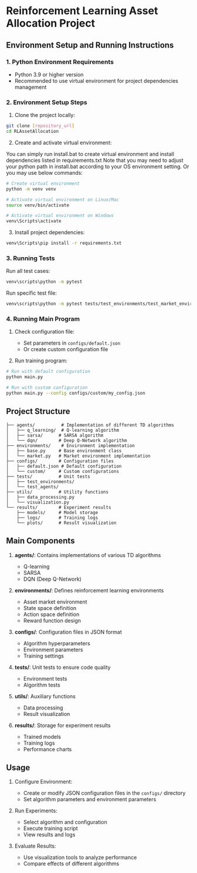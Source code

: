 # Reinforcement Learning Asset Allocation Project

## Environment Setup and Running Instructions

### 1. Python Environment Requirements
- Python 3.9 or higher version
- Recommended to use virtual environment for project dependencies management

### 2. Environment Setup Steps

1. Clone the project locally:
```bash
git clone [repository_url]
cd RLAssetAllocation
```

2. Create and activate virtual environment:

You can simply run install.bat to create virtual environment and install dependencies listed in requirements.txt
Note that you may need to adjust your python path in install.bat according to your OS environment setting.
Or you may use below commands:
```bash
# Create virtual environment
python -m venv venv

# Activate virtual environment on Linux/Mac
source venv/bin/activate

# Activate virtual environment on Windows
venv\Scripts\activate
```

3. Install project dependencies:
```bash
venv\Scripts\pip install -r requirements.txt
```

### 3. Running Tests
Run all test cases:
```bash
venv\scripts\python -m pytest
```

Run specific test file:
```bash
venv\scripts\python -m pytest tests/test_environments/test_market_environment.py
```

### 4. Running Main Program
1. Check configuration file:
   - Set parameters in `configs/default.json`
   - Or create custom configuration file

2. Run training program:
```bash
# Run with default configuration
python main.py

# Run with custom configuration
python main.py --config configs/custom/my_config.json
```

## Project Structure

```
├── agents/          # Implementation of different TD algorithms
│   ├── q_learning/  # Q-learning algorithm
│   ├── sarsa/      # SARSA algorithm
│   └── dqn/        # Deep Q-Network algorithm
├── environments/    # Environment implementation
│   ├── base.py     # Base environment class
│   └── market.py   # Market environment implementation
├── configs/        # Configuration files
│   ├── default.json # Default configuration
│   └── custom/     # Custom configurations
├── tests/          # Unit tests
│   ├── test_environments/
│   └── test_agents/
├── utils/          # Utility functions
│   ├── data_processing.py
│   └── visualization.py
└── results/        # Experiment results
    ├── models/     # Model storage
    ├── logs/       # Training logs
    └── plots/      # Result visualization
```

## Main Components

1. **agents/**: Contains implementations of various TD algorithms
   - Q-learning
   - SARSA
   - DQN (Deep Q-Network)

2. **environments/**: Defines reinforcement learning environments
   - Asset market environment
   - State space definition
   - Action space definition
   - Reward function design

3. **configs/**: Configuration files in JSON format
   - Algorithm hyperparameters
   - Environment parameters
   - Training settings

4. **tests/**: Unit tests to ensure code quality
   - Environment tests
   - Algorithm tests

5. **utils/**: Auxiliary functions
   - Data processing
   - Result visualization

6. **results/**: Storage for experiment results
   - Trained models
   - Training logs
   - Performance charts

## Usage

1. Configure Environment:
   - Create or modify JSON configuration files in the `configs/` directory
   - Set algorithm parameters and environment parameters

2. Run Experiments:
   - Select algorithm and configuration
   - Execute training script
   - View results and logs

3. Evaluate Results:
   - Use visualization tools to analyze performance
   - Compare effects of different algorithms

